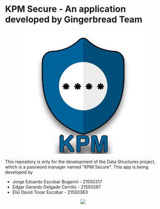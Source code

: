 # KPM Secure - An application developed by Gingerbread Team

<p align="center"><img src="https://github.com/DarkZeyan/EDD_Gingerbread_KPMSecure/blob/main/EDD_PROYECTO_KPM_SECURE/src/resources/KPMLogo_512.png?raw=true" width="400"/></p>

This repository is only for the development of the Data Structures project, which is a password manager named "KPM Secure". This app is being developed by 

* Jorge Eduardo Escobar Bugarini - 21550317
* Edgar Gerardo Delgado Cerrillo - 21550297
* Eliú David Tovar Escobar - 21550363



<p align="center"><img src="http://www.chihuahua2.tecnm.mx/wp-content/uploads/2017/09/LOGO-TEC2-RED.png" width="300"/></p>
